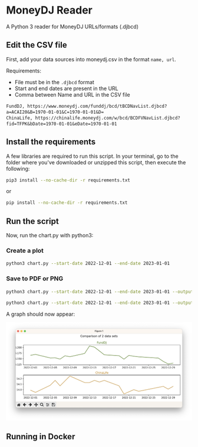 # MoneyDJ Reader
A Python 3 reader for MoneyDJ URLs/formats (.djbcd)

## Edit the CSV file
First, add your data sources into moneydj.csv in the format `name, url`. 

Requirements:
- File must be in the `.djbcd` format
- Start and end dates are present in the URL 
- Comma between Name and URL in the CSV file

```csv
FundDJ, https://www.moneydj.com/funddj/bcd/tBCDNavList.djbcd?a=ACAI20&B=1970-01-01&C=1970-01-01&D=
ChinaLife, https://chinalife.moneydj.com/w/bcd/BCDFVNavList.djbcd?fid=TFPK&bDate=1970-01-01&eDate=1970-01-01
```

## Install the requirements
A few libraries are required to run this script. In your terminal, go to the folder where you've downloaded or unzipped this script, then execute the following:

```sh
pip3 install --no-cache-dir -r requirements.txt
```

or

```sh
pip install --no-cache-dir -r requirements.txt
```

## Run the script
Now, run the chart.py with python3:

### Create a plot
```sh
python3 chart.py --start-date 2022-12-01 --end-date 2023-01-01
```

### Save to PDF or PNG
```sh
python3 chart.py --start-date 2022-12-01 --end-date 2023-01-01 --output pdf
```

```sh
python3 chart.py --start-date 2022-12-01 --end-date 2023-01-01 --output png
```

A graph should now appear:

<img src="graph.png" alt="Graph" width="640"/>

## Running in Docker
```sh

```